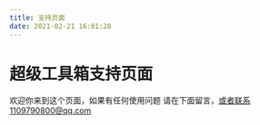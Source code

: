 ```yaml
---
title: 支持页面
date: 2021-02-21 16:01:28
---
```

# 超级工具箱支持页面

欢迎你来到这个页面，如果有任何使用问题
请在下面留言，或者联系1109790800@qq.com
